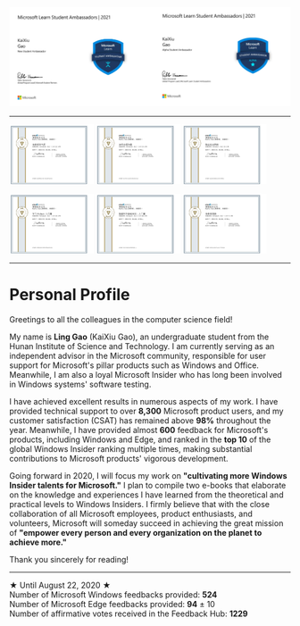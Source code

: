 <img src="https://github.com/Lingggao/Lingggao/blob/master/Microsoft%20Learn%20Student%20Ambassador.png?raw=true" width = "50%" /><img src="https://github.com/Lingggao/Lingggao/blob/master/Alpha%20Student%20Ambassador.png?raw=true" width = "50%" />

---

<img src="https://github.com/Lingggao/Lingggao/blob/master/002.png?raw=true" width = "30%" /> <img src="https://github.com/Lingggao/Lingggao/blob/master/003.png?raw=true" width = "30%" /> <img src="https://github.com/Lingggao/Lingggao/blob/master/001.png?raw=true" width = "30%" />

<img src="https://github.com/Lingggao/Lingggao/blob/master/004.png?raw=true" width = "30%" /> <img src="https://github.com/Lingggao/Lingggao/blob/master/005.png?raw=true" width = "30%" /> <img src="https://github.com/Lingggao/Lingggao/blob/master/006.png?raw=true" width = "30%" />

---

# Personal Profile

Greetings to all the colleagues in the computer science field!

My name is **Ling Gao** (KaiXiu Gao), an undergraduate student from the Hunan Institute of Science and Technology. I am currently serving as an independent advisor in the Microsoft community, responsible for user support for Microsoft's pillar products such as Windows and Office. Meanwhile, I am also a loyal Microsoft Insider who has long been involved in Windows systems' software testing.

I have achieved excellent results in numerous aspects of my work. I have provided technical support to over **8,300** Microsoft product users, and my customer satisfaction (CSAT) has remained above **98%** throughout the year. Meanwhile, I have provided almost **600** feedback for Microsoft's products, including Windows and Edge, and ranked in the **top 10** of the global Windows Insider ranking multiple times, making substantial contributions to Microsoft products' vigorous development.

Going forward in 2020, I will focus my work on **"cultivating more Windows Insider talents for Microsoft."** I plan to compile two e-books that elaborate on the knowledge and experiences I have learned from the theoretical and practical levels to Windows Insiders. I firmly believe that with the close collaboration of all Microsoft employees, product enthusiasts, and volunteers, Microsoft will someday succeed in achieving the great mission of **"empower every person and every organization on the planet to achieve more."**

Thank you sincerely for reading!  

---
★ Until August 22, 2020 ★  
Number of Microsoft Windows feedbacks provided: **524**  
Number of Microsoft Edge feedbacks provided: **94** ± 10  
Number of affirmative votes received in the Feedback Hub: **1229**  
